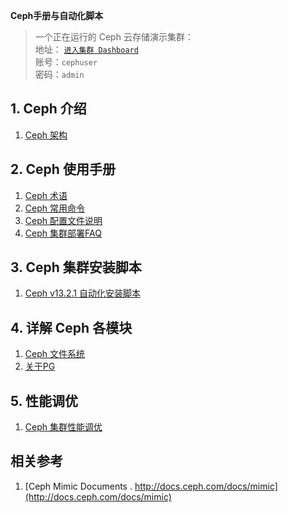 **Ceph手册与自动化脚本**  

>	一个正在运行的 Ceph 云存储演示集群：   
>	地址： [`进入集群 Dashboard`](https://ec2-52-82-23-119.cn-northwest-1.compute.amazonaws.com.cn:8092)   
>	账号：`cephuser`  
>	密码：`admin`  

## 1. Ceph 介绍
1. [Ceph 架构](./architecture.md)

## 2. Ceph 使用手册
1. [Ceph 术语](./terminology.md)
1. [Ceph 常用命令](./ceph_cmd.md)
1. [Ceph 配置文件说明](./ceph_config.md)
1. [Ceph 集群部署FAQ](./ceph-deploy_FAQ.md)

## 3. Ceph 集群安装脚本
1. [Ceph v13.2.1 自动化安装脚本](./ceph_cluster_13.2.1)

## 4. 详解 Ceph 各模块 
1. [Ceph 文件系统](./cephFS/cephFS.md)
2. [关于PG](./pg_expe-1.md)

## 5. 性能调优
1. [Ceph 集群性能调优](./optimization.md)

## 相关参考
1. [Ceph Mimic Documents . http://docs.ceph.com/docs/mimic](http://docs.ceph.com/docs/mimic)
